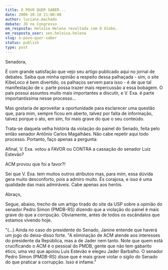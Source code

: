 ```yaml
---
title: O POVO QUER SABER...
date: 2006-10-18 21:00:00
author: luciano.machado
debate: JD no Congresso
em_resposta: Heloísa Helena revoltada com O Globo.
em_resposta_user: sen.heloisa.helena
slug: o-povo-quer-saber
status: publish 
type: post
---
```


Senadora, 


É com grande satisfação que vejo seu artigo publicado aqui no jornal de debates. Saiba que minha opinião a respeito dessa palhaçada - sim, o site KibeLoco é bem divertido, os palhaços servem para isso - é de que tal manifestação de v. parte possa trazer mais repercussão a essa bobagem. O país possui assuntos muito mais importantes a discutir, e V. Exa. é parte importantíssima nesse processo...


Mas gostaria de aproveitar a oportunidade para esclarecer uma questão que, para mim, sempre ficou em aberto, talvez por falta de informação, talvez porque o ato, em sim, foi mais grave do que o seu conteúdo. 


Trata-se daquela velha história da violação do painel do Senado, feita pelo então senador Antônio Carlos Magalhães. Não cabe repetir aqui todo processo. Portanto, faço apenas a pergunta:


Afinal, V. Exa. votou a FAVOR ou CONTRA a cassação do senador Luiz Estevão? 


ACM provou que foi a favor?!


Sei que V. Exa. tem muitos outros atributos mas, para mim, essa dúvida gera muito desconforto, pois a admiro muito. És corajosa, e isso é uma qualidade das mais admiráveis. Cabe apenas aos heróis.


Abraço, 


Segue, abaixo, trecho de um artigo tirado do site da USP sobre a opinião do senador Pedro Simon (PMDB-RS) dizendo que a violação do painel é mais grave do que a corrpução. Obviamente, antes de todos os escândalos que estamos vivendo hoje.


"(...) Ainda no caso do presidente do Senado, Janine entende que haverá um jogo do deixa-disso forte. "A eliminação de ACM atende aos interesses do presidente da República, mas a de Jader nem tanto. Note que quem está crucificando o ACM é o pessoal do PMDB, gente que não tem gabarito ético, uma vez que apoiou Luis Estevão e elegeu Jader Barbalho. O senador Pedro Simon (PMDB-RS) disse que é mais grave violar o sigilo do Senado do que praticar a corrupção. Isso é infame."


 



